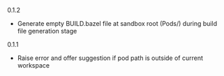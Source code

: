 
0.1.2

* Generate empty BUILD.bazel file at sandbox root (Pods/) during build file generation stage

0.1.1

* Raise error and offer suggestion if pod path is outside of current workspace